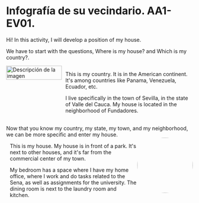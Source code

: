 # Infografía de su vecindario. AA1-EV01.
Hi! In this activity, I will develop a position of my house.

We have to start with the questions, Where is my house? and Which is my country?.
<br>
<div style="display: flex;" style="background-color: blue">
  <img src="https://proyectoviajero.com/wp-content/uploads/2023/08/mapa_ubicacion_colombia-XL.webp  " alt="Descripción de la imagen" style="width: 150px; height: 20%;">
  <div style="flex: 1; margin-left: 10px;"> 
    <p>
    This is my country. It is in the American continent. It's among countries like Panama, Venezuela, Ecuador, etc.
    </p>
    <p> 
    I live specifically in the town of Sevilla, in the state of Valle del Cauca. My house is located in the neighborhood of Fundadores.
    </p>
  </div>
</div>
<br>
Now that you know my country, my state, my town, and my neighborhood, we can be more specific and enter my house.
<br>
<div style="display: flex;" style="background-color: blue">
    <div style="flex: 1; margin-left: 10px;"> 
    <p>
    This is my house. My house is in front of a park. It's next to other houses, and it's far from the commercial center of my town.
    </p>
    <p>
    My bedroom has a space where I have my home office, where I work and do tasks related to the Sena, as well as assignments for the university. The dining room is next to the laundry room and kitchen.
    </p>
    </div>
    <img style="border-radius:50%; width: 150px" src = "https://cdn-icons-png.flaticon.com/128/8826/8826707.png">
</div>
